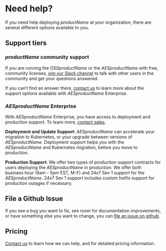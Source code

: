# Need help?

If you need help deploying $productName$ at your organization, there are several different options available to you.

## Support tiers

### $productName$ community support

If you are running the $OSSproductName$ or the $AESproductName$ with free, community licenses, [join our Slack channel](https://a8r.io/Slack) to talk with other users in the community and get your questions answered.

If you can’t find an answer there, [contact us](/contact-us) to learn more about the support options available with $AESproductName$ Enterprise.

### $AESproductName$ Enterprise

With $AESproductName$ Enterprise, you have access to deployment and production support. To learn more, [contact sales](/contact-us).

**Deployment and Update Support**: $AESproductName$ can accelerate your migration to Kubernetes, or your upgrade between versions of $AESproductName$. Deployment support helps you with the $AESproductName$ and Kubernetes migration, before you move to production.

**Production Support**: We offer two types of production support contracts for users deploying the $AESproductName$ in production. We offer both business hour (8am - 5pm EST, M-F) and 24x7 Sev 1 support for the $AESproductName$. 24x7 Sev 1 support includes custom hotfix support for production outages if necessary.

## File a Github Issue

If you see a bug you want to fix, see room for documentation improvements, or have something else you want to change, you can [file an issue on github](https://github.com/datawire/ambassador/issues/new).

## Pricing

[Contact us](/contact-us) to learn how we can help, and for detailed pricing information.
